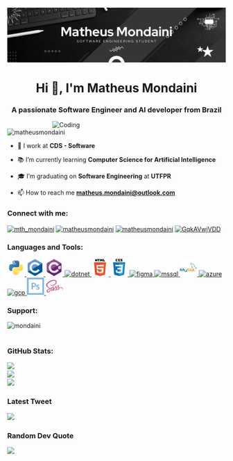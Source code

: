 ![logo](https://github.com/matheus-mondaini/matheus-mondaini/blob/main/Matheus%20Mondaini.png)
<h1 align="center">Hi 👋, I'm Matheus Mondaini</h1>
<h3 align="center">A passionate Software Engineer and AI developer from Brazil</h3>
<img align="right" alt="Coding" width="400" src="https://cdn.dribbble.com/users/1162077/screenshots/3848914/programmer.gif">

<p align="left"> <img src="https://komarev.com/ghpvc/?username=matheus-mondaini&label=Profile%20views&color=0e75b6&style=flat" alt="matheusmondaini" /> </p>

- 💼 I work at **CDS - Software**

- 📚 I’m currently learning **Computer Science for Artificial Intelligence**

- 🎓 I’m graduating on **Software Engineering** at **UTFPR**

- 📫 How to reach me **matheus.mondaini@outlook.com**

<h3 align="left">Connect with me:</h3>
<p align="left">
<a href="https://twitter.com/mth_mondaini" target="blank"><img align="center" src="https://raw.githubusercontent.com/rahuldkjain/github-profile-readme-generator/master/src/images/icons/Social/twitter.svg" alt="mth_mondaini" height="30" width="40" /></a>
<a href="https://linkedin.com/in/matheusmondaini" target="blank"><img align="center" src="https://raw.githubusercontent.com/rahuldkjain/github-profile-readme-generator/master/src/images/icons/Social/linked-in-alt.svg" alt="matheusmondaini" height="30" width="40" /></a>
<a href="https://instagram.com/matheusmondaini" target="blank"><img align="center" src="https://raw.githubusercontent.com/rahuldkjain/github-profile-readme-generator/master/src/images/icons/Social/instagram.svg" alt="matheusmondaini" height="30" width="40" /></a>
<a href="https://discord.gg/GqkAVwjVDD" target="blank"><img align="center" src="https://raw.githubusercontent.com/rahuldkjain/github-profile-readme-generator/master/src/images/icons/Social/discord.svg" alt="GqkAVwjVDD" height="30" width="40" /></a>
</p>

<h3 align="left">Languages and Tools:</h3>
<p align="left"> 
<a href="https://www.python.org" target="_blank" rel="noreferrer"> <img src="https://raw.githubusercontent.com/devicons/devicon/master/icons/python/python-original.svg" alt="python" width="40" height="40"/> </a> 
<a href="https://www.cprogramming.com/" target="_blank" rel="noreferrer"> <img src="https://raw.githubusercontent.com/devicons/devicon/master/icons/c/c-original.svg" alt="c" width="40" height="40"/> </a> 
<a href="https://www.w3schools.com/cs/" target="_blank" rel="noreferrer"> <img src="https://raw.githubusercontent.com/devicons/devicon/master/icons/csharp/csharp-original.svg" alt="csharp" width="40" height="40"/> </a> 
<a href="https://dotnet.microsoft.com/" target="_blank" rel="noreferrer"> <img src="https://asprise.com/res/img/menu/dotnet.png" alt="dotnet" width="40" height="40"/> </a> 
<a href="https://www.w3.org/html/" target="_blank" rel="noreferrer"> <img src="https://raw.githubusercontent.com/devicons/devicon/master/icons/html5/html5-original-wordmark.svg" alt="html5" width="40" height="40"/> </a> 
<a href="https://www.w3schools.com/css/" target="_blank" rel="noreferrer"> <img src="https://raw.githubusercontent.com/devicons/devicon/master/icons/css3/css3-original-wordmark.svg" alt="css3" width="40" height="40"/> </a> 
<a href="https://www.figma.com/" target="_blank" rel="noreferrer"> <img src="https://www.vectorlogo.zone/logos/figma/figma-icon.svg" alt="figma" width="40" height="40"/> </a> 
<a href="https://www.microsoft.com/en-us/sql-server" target="_blank" rel="noreferrer"> <img src="https://hub.meltano.com/assets/logos/extractors/mssql.png" alt="mssql" width="40" height="40"/> </a> 
<a href="https://www.mysql.com/" target="_blank" rel="noreferrer"> <img src="https://raw.githubusercontent.com/devicons/devicon/master/icons/mysql/mysql-original-wordmark.svg" alt="mysql" width="40" height="40"/> </a> 
<a href="https://azure.microsoft.com/en-in/" target="_blank" rel="noreferrer"> <img src="https://www.vectorlogo.zone/logos/microsoft_azure/microsoft_azure-icon.svg" alt="azure" width="40" height="40"/> </a> 
<a href="https://cloud.google.com" target="_blank" rel="noreferrer"> <img src="https://www.vectorlogo.zone/logos/google_cloud/google_cloud-icon.svg" alt="gcp" width="40" height="40"/> </a> 
<a href="https://www.photoshop.com/en" target="_blank" rel="noreferrer"> <img src="https://raw.githubusercontent.com/devicons/devicon/master/icons/photoshop/photoshop-line.svg" alt="photoshop" width="40" height="40"/> </a> 
<a href="https://sass-lang.com" target="_blank" rel="noreferrer"> <img src="https://raw.githubusercontent.com/devicons/devicon/master/icons/sass/sass-original.svg" alt="sass" width="40" height="40"/> </a> 
</p>

<h3 align="left">Support:</h3>
<p><a href="https://www.buymeacoffee.com/mondaini"> <img align="left" src="https://cdn.buymeacoffee.com/buttons/v2/default-yellow.png" height="50" width="210" alt="mondaini" /></a></p><br><br>

### GitHub Stats:
![](https://github-readme-stats.vercel.app/api?username=matheus-mondaini&theme=midnight-purple&hide_border=false&include_all_commits=false&count_private=false)<br/>
![](https://github-readme-streak-stats.herokuapp.com/?user=matheus-mondaini&theme=midnight-purple&hide_border=false)<br/>
![](https://github-readme-stats.vercel.app/api/top-langs/?username=matheus-mondaini&theme=midnight-purple&hide_border=false&include_all_commits=false&count_private=false&layout=compact)

### Latest Tweet
[![](https://gtce.itsvg.in/api?username=mth_mondaini)](https://github.com/VishwaGauravIn/github-twitter-card-embed)

### Random Dev Quote
![](https://quotes-github-readme.vercel.app/api?type=horizontal&theme=radical)
